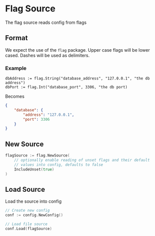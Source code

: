# Flag Source

The flag source reads config from flags

## Format

We expect the use of the `flag` package. Upper case flags will be lower cased. Dashes will be used as delimiters.

### Example

```
dbAddress := flag.String("database_address", "127.0.0.1", "the db address")
dbPort := flag.Int("database_port", 3306, "the db port)
```

Becomes

```json
{
    "database": {
        "address": "127.0.0.1",
        "port": 3306
    }
}
```

## New Source

```go
flagSource := flag.NewSource(
	// optionally enable reading of unset flags and their default
	// values into config, defaults to false
	IncludeUnset(true)
)
```

## Load Source

Load the source into config

```go
// Create new config
conf := config.NewConfig()

// Load file source
conf.Load(flagSource)
```

